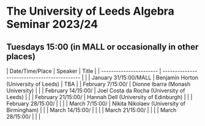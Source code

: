 # The University of Leeds Algebra Seminar 2023/24  
## Tuesdays 15:00 (in MALL or occasionally in other places)

| Date/Time/Place         | Speaker                                      | Title    |
| ----------------------- | -------------------------------------------- |          |
| January 31/15:00/MALL   | Benjamin Horton (University of Leeds)        |  TBA     |
| February 7/15:00/       | Dionne Ibarra   (Monash University)          |          |
| February 14/15:00/      | Joel Costa da Rocha (University of Leeds)    |          |
| February 21/15:00/      | Hannah Dell (University of Edinburgh)        |          |
| February 28/15:00/      |     |          |
| March 7/15:00/          | Nikita Nikolaev (University of Birmingham)   |          |
| March 14/15:00/         |     |          |
| March 21/15:00/         |     |          |
| March 28/15:00/         |     |          |
